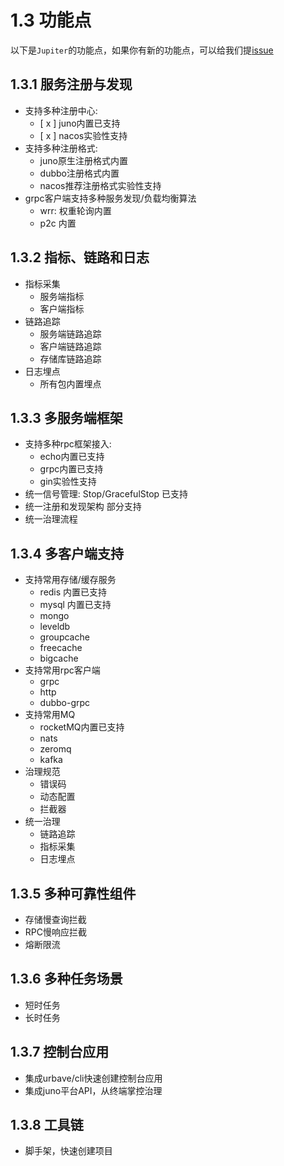 # 1.3 功能点
以下是``Jupiter``的功能点，如果你有新的功能点，可以给我们提[issue](https://github.com/douyu/jupiter/issues)

## 1.3.1 服务注册与发现
* 支持多种注册中心:
    - [ x ] juno内置已支持
    - [ x ] nacos实验性支持
* 支持多种注册格式:
    * juno原生注册格式内置
    * dubbo注册格式内置
    * nacos推荐注册格式实验性支持
* grpc客户端支持多种服务发现/负载均衡算法
    * wrr: 权重轮询内置
    * p2c 内置
## 1.3.2 指标、链路和日志
* 指标采集
    * 服务端指标
    * 客户端指标
* 链路追踪
    * 服务端链路追踪
    * 客户端链路追踪
    * 存储库链路追踪
* 日志埋点
    * 所有包内置埋点
## 1.3.3 多服务端框架
* 支持多种rpc框架接入:
    * echo内置已支持
    * grpc内置已支持
    * gin实验性支持
* 统一信号管理: Stop/GracefulStop 已支持
* 统一注册和发现架构 部分支持
* 统一治理流程
## 1.3.4 多客户端支持
* 支持常用存储/缓存服务
    * redis 内置已支持
    * mysql 内置已支持
    * mongo
    * leveldb
    * groupcache
    * freecache
    * bigcache
* 支持常用rpc客户端
    * grpc
    * http
    * dubbo-grpc
* 支持常用MQ
    * rocketMQ内置已支持
    * nats
    * zeromq
    * kafka
* 治理规范
    * 错误码
    * 动态配置
    * 拦截器
* 统一治理
    * 链路追踪
    * 指标采集
    * 日志埋点
## 1.3.5 多种可靠性组件
* 存储慢查询拦截
* RPC慢响应拦截
* 熔断限流
## 1.3.6 多种任务场景
* 短时任务
* 长时任务
## 1.3.7 控制台应用
* 集成urbave/cli快速创建控制台应用
* 集成juno平台API，从终端掌控治理
## 1.3.8 工具链    
* 脚手架，快速创建项目
